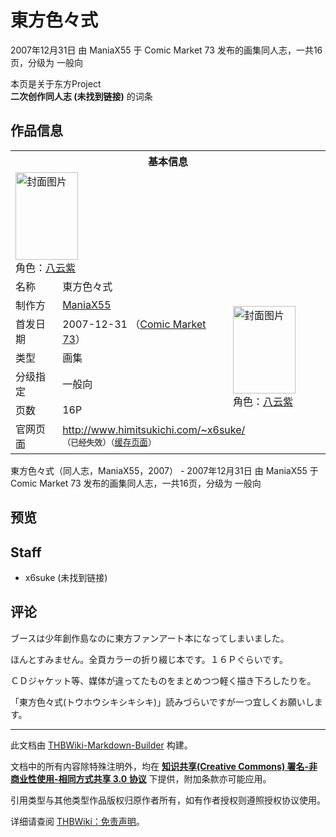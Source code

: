 # 東方色々式

<!-- source html: G:\repos\THBWiki-Markdown-Builder\THBWikiMarkdown\Temp\main\8\85\ns0%3A%E6%9D%B1%E6%96%B9%E8%89%B2%E3%80%85%E5%BC%8F.html -->

2007年12月31日 由 ManiaX55 于 Comic Market 73 发布的画集同人志，一共16页，分级为 一般向

本页是关于东方Project  
 **二次创作同人志 (未找到链接)** 的词条

## 作品信息

<table><tbody><tr><th colspan="3">基本信息</th></tr><tr><td class="cover-artwork-mobile" colspan="2"><a href="./文件-東方色々式封面.png.md" class="image" title="封面图片"><img alt="封面图片" src="https://upload.thwiki.cc/thumb/e/ed/%E6%9D%B1%E6%96%B9%E8%89%B2%E3%80%85%E5%BC%8F%E5%B0%81%E9%9D%A2.png/100px-%E6%9D%B1%E6%96%B9%E8%89%B2%E3%80%85%E5%BC%8F%E5%B0%81%E9%9D%A2.png" decoding="async" loading="lazy" width="100" height="140" srcset="https://upload.thwiki.cc/thumb/e/ed/%E6%9D%B1%E6%96%B9%E8%89%B2%E3%80%85%E5%BC%8F%E5%B0%81%E9%9D%A2.png/150px-%E6%9D%B1%E6%96%B9%E8%89%B2%E3%80%85%E5%BC%8F%E5%B0%81%E9%9D%A2.png 1.5x, https://upload.thwiki.cc/thumb/e/ed/%E6%9D%B1%E6%96%B9%E8%89%B2%E3%80%85%E5%BC%8F%E5%B0%81%E9%9D%A2.png/200px-%E6%9D%B1%E6%96%B9%E8%89%B2%E3%80%85%E5%BC%8F%E5%B0%81%E9%9D%A2.png 2x" data-file-width="517" data-file-height="723"></a><div class="cover-char">角色：<a href="./八云紫.md" title="八云紫">八云紫</a></div></td>
</tr><tr><td class="label">名称</td><td colspan="2"> 東方色々式 </td></tr><tr><td class="label">制作方</td><td><a href="./ManiaX55.md" title="ManiaX55">ManiaX55</a></td><td class="cover-artwork" rowspan="5" style="min-width:140px;"><a href="./文件-東方色々式封面.png.md" class="image" title="封面图片"><img alt="封面图片" src="https://upload.thwiki.cc/thumb/e/ed/%E6%9D%B1%E6%96%B9%E8%89%B2%E3%80%85%E5%BC%8F%E5%B0%81%E9%9D%A2.png/100px-%E6%9D%B1%E6%96%B9%E8%89%B2%E3%80%85%E5%BC%8F%E5%B0%81%E9%9D%A2.png" decoding="async" loading="lazy" width="100" height="140" srcset="https://upload.thwiki.cc/thumb/e/ed/%E6%9D%B1%E6%96%B9%E8%89%B2%E3%80%85%E5%BC%8F%E5%B0%81%E9%9D%A2.png/150px-%E6%9D%B1%E6%96%B9%E8%89%B2%E3%80%85%E5%BC%8F%E5%B0%81%E9%9D%A2.png 1.5x, https://upload.thwiki.cc/thumb/e/ed/%E6%9D%B1%E6%96%B9%E8%89%B2%E3%80%85%E5%BC%8F%E5%B0%81%E9%9D%A2.png/200px-%E6%9D%B1%E6%96%B9%E8%89%B2%E3%80%85%E5%BC%8F%E5%B0%81%E9%9D%A2.png 2x" data-file-width="517" data-file-height="723"></a><div class="cover-char">角色：<a href="./八云紫.md" title="八云紫">八云紫</a></div></td>
</tr><tr><td class="label">首发日期</td><td>2007-12-31&#160;（<a href="/展会作品列表?e=Comic+Market%2373">Comic Market 73</a>）</td></tr><tr><td class="label">类型</td><td>画集</td></tr><tr><td class="label">分级指定</td><td>一般向</td></tr><tr><td class="label">页数</td><td>16P</td></tr>
<tr><td class="label">官网页面</td><td colspan="2"><a rel="nofollow" class="external free" href="http://www.himitsukichi.com/~x6suke/">http://www.himitsukichi.com/~x6suke/</a><br><span style="font-family: sans-serif; cursor: default; color:#555; font-size: 0.8em; bottom: 0.1em; font-weight: bold;" title="连接到已经失效网页">（已经失效）</span><small>（<a rel="nofollow" class="external text" href="https://web.archive.org/web/20080110011452/http://www.himitsukichi.com:80/~x6suke/">缓存页面</a>）</small></td></tr></tbody></table>

東方色々式（同人志，ManiaX55，2007） - 2007年12月31日 由 ManiaX55 于 Comic Market 73 发布的画集同人志，一共16页，分级为 一般向

## 预览

## Staff
- x6suke (未找到链接)


## 评论

  
ブースは少年創作島なのに東方ファンアート本になってしまいました。  

ほんとすみません。全頁カラーの折り綴じ本です。１６Ｐぐらいです。  

ＣＤジャケット等、媒体が違ってたものをまとめつつ軽く描き下ろしたりを。  

「東方色々式(トウホウシキシキシキ)」読みづらいですが一つ宜しくお願いします。
  


  
  

  





---

此文档由 [THBWiki-Markdown-Builder](https://github.com/Delsin-Yu/THBWiki-Markdown-Builder) 构建。

文档中的所有内容除特殊注明外，均在 [**知识共享(Creative Commons) 署名-非商业性使用-相同方式共享 3.0 协议**](https://creativecommons.org/licenses/by-sa/3.0/deed.zh-hans) 下提供，附加条款亦可能应用。

引用类型与其他类型作品版权归原作者所有，如有作者授权则遵照授权协议使用。

详细请查阅 [THBWiki：免责声明](https://thbwiki.cc/THBWiki:%E5%85%8D%E8%B4%A3%E5%A3%B0%E6%98%8E)。

